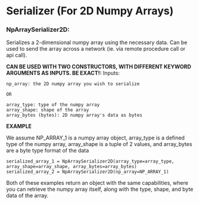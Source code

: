 # Serializer (For 2D Numpy Arrays)

### NpArraySerializer2D: 
Serializes a 2-dimensional numpy array using the necessary data. Can be used to send the array across a network (ie. via remote procedure call or api call).

**CAN BE USED WITH TWO CONSTRUCTORS, WITH DIFFERENT KEYWORD ARGUMENTS AS INPUTS. BE EXACT!:**
  Inputs:
   ```
   np_array: the 2D numpy array you wish to serialize
   ```
   
    OR
    
   ```
   array_type: type of the numpy array
   array_shape: shape of the array
   array_bytes (bytes): 2D numpy array's data as bytes
   ``` 
**EXAMPLE** 

We assume NP_ARRAY_1 is a numpy array object, array_type is a defined type of the numpy array, array_shape is a tuple of 2 values, and array_bytes are a byte type format of the data
  ```
  serialized_array_1 = NpArraySerializer2D(array_type=array_type, array_shape=array_shape, array_bytes=array_bytes)
  serialized_array_2 = NpArraySerializer2D(np_array=NP_ARRAY_1)
  ```

Both of these examples return an object with the same capabilities, where you can retrieve the numpy array itself, along with the type, shape, and byte data of the array.
